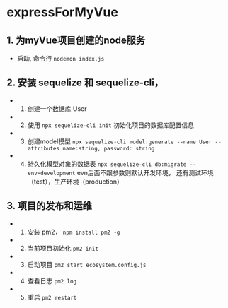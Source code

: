 # expressForMyVue
## 1. 为myVue项目创建的node服务
-  启动, 命令行 `nodemon index.js`


## 2. 安装 sequelize 和 sequelize-cli，
- 1. 创建一个数据库 User
- 2. 使用 `npx sequelize-cli init` 初始化项目的数据库配置信息
- 3. 创建model模型 `npx sequelize-cli model:generate --name User --attributes name:string, password: string`
- 4. 持久化模型对象的数据表 `npx sequelize-cli db:migrate --env=development` evn后面不跟参数则默认开发环境， 还有测试环境（test），生产环境（production）

## 3. 项目的发布和运维
- 1. 安装 pm2， `npm install pm2 -g`
- 2. 当前项目初始化 `pm2 init`
- 3. 启动项目 `pm2 start ecosystem.config.js` 
- 4. 查看日志 `pm2 log`
- 5. 重启 `pm2 restart`
